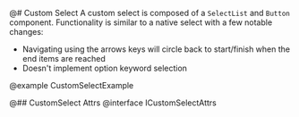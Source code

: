 @# Custom Select
A custom select is composed of a `SelectList` and `Button` component. Functionality is similar to a native select with a few notable changes:
+ Navigating using the arrows keys will circle back to start/finish when the end items are reached
+ Doesn't implement option keyword selection

@example CustomSelectExample

@## CustomSelect Attrs
@interface ICustomSelectAttrs
